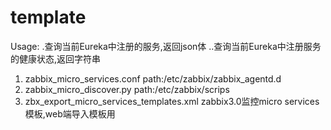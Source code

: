 # template
Usage:
.查询当前Eureka中注册的服务,返回json体 <python zabbix_micro_discover.py>
..查询当前Eureka中注册服务的健康状态,返回字符串 <python zabbix_micro_discover.py API>

1. zabbix_micro_services.conf
path:/etc/zabbix/zabbix_agentd.d
2. zabbix_micro_discover.py
path:/etc/zabbix/scrips
3. zbx_export_micro_services_templates.xml
zabbix3.0监控micro services模板,web端导入模板用
